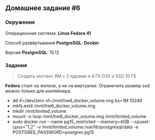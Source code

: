 ## Домашнее задание #6

### Окружение

Операционная система: **Linux Fedora 41**

Способ развёртывания **PostgreSQL**: **Docker**

Версия **PostgreSQL**: 15.12

### Задания

> Создать инстанс ВМ с 2 ядрами и 4 Гб ОЗУ и SSD 10 ГБ

**Fedora** стоит на железе, а не на виртуалке. Ограничить размер ssd можно только для контейнера.

- dd if=/dev/zero of=/mnt/hw6_docker_volume.img bs=1M 10240
- mkfs.ext4 /mnt/hw6_docker_volume.img
- mkdir /mnt/limited_volume
- mount -o loop /mnt/hw6_docker_volume.img /mnt/limited_volume
- sudo docker run --name pg15_restricted --memory=4GB --cpuset-cpus="1,2" -v /mnt/limited_volume:/var/lib/postgresql/data -e POSTGRES_PASSWORD=postgres pg15

